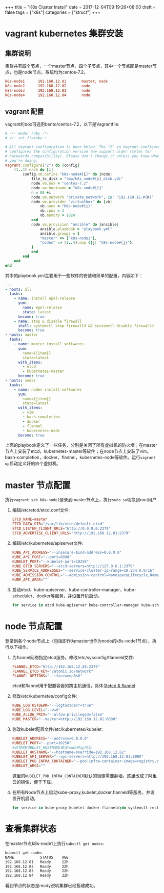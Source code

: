 +++
title = "K8s Cluster Install"
date = 2017-12-04T09:19:26+08:00
draft = false
tags = ["k8s"]
categories = ["struct"]
+++

# vagrant kubernetes 集群安装

## 集群说明

集群共有四个节点，一个master节点，四个子节点，其中一个节点即是master节点，也是node节点，系统均为centos-7.2。

```conf
k8s-node1      192.168.12.81       master, node
k8s-node2      192.168.12.82       node
k8s-node3      192.168.12.83       node
k8s-node4      192.168.12.84       node
```

## vagrant 配置

vagrant的box可选用bento/centos-7.2，以下是Vagrantfile:

```ruby
# -*- mode: ruby -*-
# vi: set ft=ruby :

# All Vagrant configuration is done below. The "2" in Vagrant.configure
# configures the configuration version (we support older styles for
# backwards compatibility). Please don't change it unless you know what
# you're doing.
Vagrant.configure("2") do |config|
    (1..4).each do |i|
        config.vm.define "k8s-node#{i}" do |node|
            file_to_disk = "tmp/k8s_node#{i}_disk.vdi"
            node.vm.box = "centos-7.2"
            node.vm.hostname = "k8s-node#{i}"
            n = 80 +i
            node.vm.network "private_network", ip: "192.168.12.#{n}"
            node.vm.provider "virtualbox" do |vb|
                vb.name = "k8s-node#{i}"
                vb.cpus = 2
                vb.memory = 1024
            end
            node.vm.provision "ansible" do |ansible|
                ansible.playbook = "playbook.yml"
                ansible.groups = {
                "master" => ["k8s-node1"],
                "nodes" => (1..4).map {|j| "k8s-node#{j}"},
            }
            end
        end
    end
end
```

其中的playbook.yml主要用于一些软件的安装和简单的配置，内容如下：

```yaml
---
- hosts: all
  tasks:
    - name: install epel-release
      yum:
        name: epel-release
        state: latest
      become: true
    - name: stop & disable firewall
      shell: systemctl stop firewalld && systemctl disable firewalld
      become: true
- hosts: master
  tasks:
    - name: master install softwares
      yum:
        name={{item}}
        state=latest
      with_items:
        - etcd
        - kubernetes-master
      become: true
- hosts: nodes
  tasks:
    - name: nodes install softwares
      yum:
        name={{item}}
        state=latest
      with_items:
        - vim
        - bash-completion
        - docker
        - flannel
        - kubernetes-node
      become: true
```

上面的playbook定义了一些任务，分别是关闭了所有虚拟机的防火墙；在master节点上安装了etcd，kubernetes-master等软件；在node节点上安装了vim，bash-completion，docker，flannel，kubernetes-node等软件。运行`vagrant up`启动定义好的四个虚拟机。

# master 节点配置

执行`vagrant ssh k8s-node1`登录到master节点上，执行`sudo su`切换到root用户

1. 编辑/etc/etcd/etcd.conf文件:

    ```conf
    ETCD_NAME=master
    ETCD_DATA_DIR="/var/lib/etcd/default.etcd"
    ETCD_LISTEN_CLIENT_URLS="http://0.0.0.0:2379"
    ETCD_ADVERTISE_CLIENT_URLS="http://192.168.12.81:2379"
    ```

2. 编辑/etc/kubernetes/apiserver文件:

    ```conf
    KUBE_API_ADDRESS="--insecure-bind-address=0.0.0.0"
    KUBE_API_PORT="--port=8080"
    KUBELET_PORT="--kubelet-port=10250"
    KUBE_ETCD_SERVERS="--etcd-servers=http://127.0.0.1:2379"
    KUBE_SERVICE_ADDRESSES="--service-cluster-ip-range=10.254.0.0/16"
    KUBE_ADMISSION_CONTROL="--admission-control=NamespaceLifecycle,NamespaceExists,LimitRanger,SecurityContextDeny,ResourceQuota"
    KUBE_API_ARGS=""
    ```

3. 启动etcd、kube-apiserver、kube-controller-manager、kube-scheduler、docker等服务，并设置开机启动。

    ```bash
    for service in etcd kube-apiserver kube-controller-manager kube-scheduler docker; do systemctl restart $service;systemctl enable $service;systemctl status $service ; done
    ```

# node 节点配置

登录到各个node节点上（包括即作为master也作为node的k8s-node1节点），执行以下操作。

1. 为flannel网络指定etcd服务，修改/etc/sysconfig/flanneld文件:

    ```conf
    FLANNEL_ETCD="http://192.168.12.81:2379"
    FLANNEL_ETCD_KEY="/atomic.io/network"
    FLANNEL_OPTIONS="--iface=enp0s8"
    ```

    etcd和flannel用于配置容器的跨主机通信，具体见[etcd & flannel](./struct/etcd--flannel/)

2. 修改/etc/kubernetes/config文件:

    ```conf
    KUBE_LOGTOSTDERR="--logtostderr=true"
    KUBE_LOG_LEVEL="--v=0"
    KUBE_ALLOW_PRIV="--allow-privileged=false"
    KUBE_MASTER="--master=http://192.168.12.81:8080"
    ```
    
3. 修改kubelet配置文件/etc/kubernetes/kubelet:

    ```conf
    KUBELET_ADDRESS="--address=0.0.0.0"
    KUBELET_PORT="--port=10250"
    #这里的KUBELET_HOSTNAME是该node的ip地址
    KUBELET_HOSTNAME="--hostname-override=192.168.12.82"
    KUBELET_API_SERVER="--api-servers=http://192.168.12.81:8080"
    KUBELET_POD_INFRA_CONTAINER="--pod-infra-container-image=registry.cn-hangzhou.aliyuncs.com/architect/pod-infrastructure"
    KUBELET_ARGS=""
    ```

    这里的`KUBELET_POD_INFRA_CONTAINER`默认的镜像需要翻墙，这里改成了阿里云的镜像，便于下载。

4. 在所有Node节点上启动kube-proxy,kubelet,docker,flanneld等服务，并设置开机启动。

    ```bash
    for service in kube-proxy kubelet docker flanneld;do systemctl restart $service;systemctl enable $service;systemctl status $service; done
    ```

# 查看集群状态

在master节点k8s-node1上执行`kubectl get nodes`:

```bash
kubectl get nodes
NAME            STATUS    AGE
192.168.12.81   Ready     22h
192.168.12.82   Ready     22h
192.168.12.83   Ready     22h
192.168.12.84   Ready     22h
```

看到节点的状态是ready说明集群已经搭建成功。

